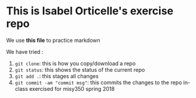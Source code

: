 # This is Isabel Orticelle's exercise repo

We use **this file** to practice markdown

We have tried :
1. `git clone`: this is how you copy/download a repo
2. `git status`: this shows the status of the current repo
3. `git add .`: this stages all changes
4. `git commit -am "commit msg"`: this commits the changes to the repo
in-class exercised for misy350 spring 2018
